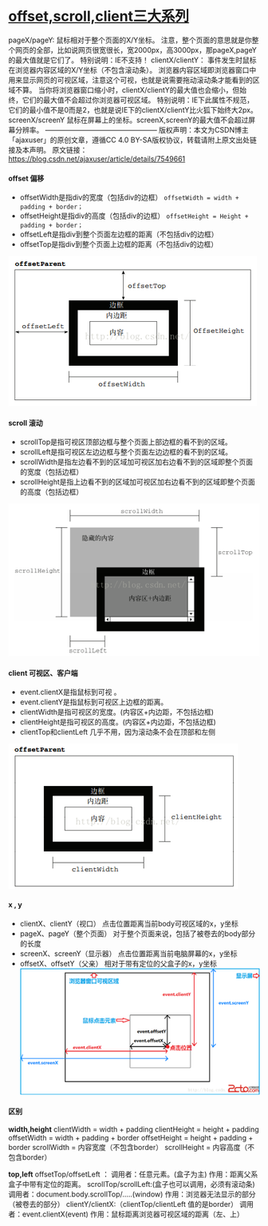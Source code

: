 # [offset,scroll,client三大系列](https://www.cnblogs.com/huihuihero/p/10801062.html)


pageX/pageY:
鼠标相对于整个页面的X/Y坐标。
注意，整个页面的意思就是你整个网页的全部，比如说网页很宽很长，宽2000px，高3000px，那pageX,pageY的最大值就是它们了。
特别说明：IE不支持！
clientX/clientY：
事件发生时鼠标在浏览器内容区域的X/Y坐标（不包含滚动条）。
浏览器内容区域即浏览器窗口中用来显示网页的可视区域，注意这个可视，也就是说需要拖动滚动条才能看到的区域不算。
当你将浏览器窗口缩小时，clientX/clientY的最大值也会缩小，但始终，它们的最大值不会超过你浏览器可视区域。
特别说明：IE下此属性不规范，它们的最小值不是0而是2，也就是说IE下的clientX/clientY比火狐下始终大2px。
screenX/screenY
鼠标在屏幕上的坐标。screenX,screenY的最大值不会超过屏幕分辨率。
————————————————
版权声明：本文为CSDN博主「ajaxuser」的原创文章，遵循CC 4.0 BY-SA版权协议，转载请附上原文出处链接及本声明。
原文链接：https://blog.csdn.net/ajaxuser/article/details/7549661

#### offset 偏移

- offsetWidth是指div的宽度（包括div的边框）
  `offsetWidth = width + padding + border；`
- offsetHeight是指div的高度（包括div的边框）
  `offsetHeight = Height + padding + border；`
- offsetLeft是指div到整个页面左边框的距离（不包括div的边框）
- offsetTop是指div到整个页面上边框的距离（不包括div的边框）

![img](44-1.assets/1669868-20190801183310711-549500587.png)

#### scroll     滚动

- scrollTop是指可视区顶部边框与整个页面上部边框的看不到的区域。
- scrollLeft是指可视区左边边框与整个页面左边边框的看不到的区域。
- scrollWidth是指左边看不到的区域加可视区加右边看不到的区域即整个页面的宽度（包括边框）
- scrollHeight是指上边看不到的区域加可视区加右边看不到的区域即整个页面的高度（包括边框）

![img](44-1.assets/1669868-20190801183333735-1158780721.png)

#### client  可视区、客户端

- event.clientX是指鼠标到可视 。
- event.clientY是指鼠标到可视区上边框的距离。
- clientWidth是指可视区的宽度。(内容区+内边距，不包括边框)
- clientHeight是指可视区的高度。(内容区+内边距，不包括边框)
- clientTop和clientLeft 几乎不用，因为滚动条不会在顶部和左侧

![img](44-1.assets/1669868-20190801183401040-1487712732.png)

#### x , y

- clientX、clientY（视口）
  点击位置距离当前body可视区域的x，y坐标
- pageX、pageY（整个页面）
  对于整个页面来说，包括了被卷去的body部分的长度
- screenX、screenY（显示器）
  点击位置距离当前电脑屏幕的x，y坐标
- offsetX、offsetY（父亲）
  相对于带有定位的父盒子的x，y坐标
  ![img](44-1.assets/1669868-20190801183421019-139343089.png)

#### 区别

**width,height**
clientWidth = width + padding
clientHeight = height + padding
offsetWidth = width + padding + border
offsetHeight = height + padding + border
scrollWidth = 内容宽度（不包含border）
scrollHeight = 内容高度（不包含border）

**top,left**
offsetTop/offsetLeft ：
调用者：任意元素。(盒子为主)
作用：距离父系盒子中带有定位的距离。
scrollTop/scrollLeft:(盒子也可以调用，必须有滚动条)
调用者：document.body.scrollTop/.....(window)
作用：浏览器无法显示的部分（被卷去的部分）
clientY/clientX:（clientTop/clientLeft 值的是border）
调用者：event.clientX(event)
作用：鼠标距离浏览器可视区域的距离（左、上）